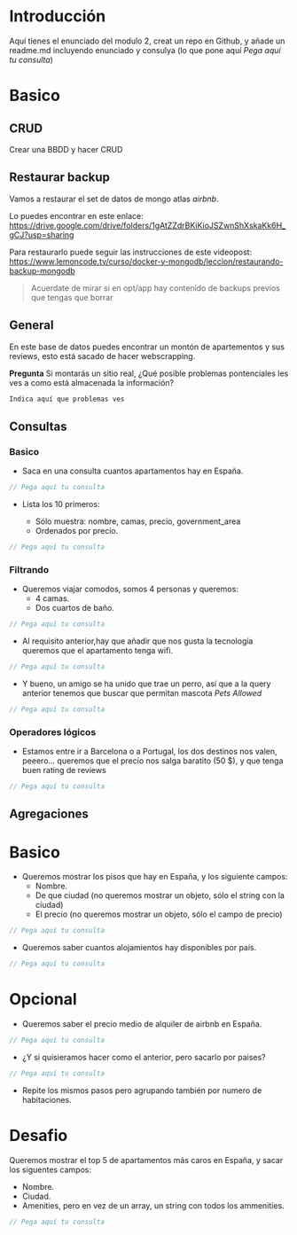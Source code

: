 # Introducción

Aquí tienes el enunciado del modulo 2, creat un repo en Github, y añade un readme.md
incluyendo enunciado y consulya (lo que pone aquí _Pega aquí tu consulta_)

# Basico

## CRUD

Crear una BBDD y hacer CRUD

## Restaurar backup

Vamos a restaurar el set de datos de mongo atlas _airbnb_.

Lo puedes encontrar en este enlace: https://drive.google.com/drive/folders/1gAtZZdrBKiKioJSZwnShXskaKk6H_gCJ?usp=sharing

Para restaurarlo puede seguir las instrucciones de este videopost:
https://www.lemoncode.tv/curso/docker-y-mongodb/leccion/restaurando-backup-mongodb

> Acuerdate de mirar si en opt/app hay contenido de backups previos que tengas
> que borrar

## General

En este base de datos puedes encontrar un montón de apartementos y sus
reviews, esto está sacado de hacer webscrapping.

**Pregunta** Si montarás un sitio real, ¿Qué posible problemas pontenciales
les ves a como está almacenada la información?

```md
Indica aquí que problemas ves
```

## Consultas

### Basico

- Saca en una consulta cuantos apartamentos hay en España.

```js
// Pega aquí tu consulta
```

- Lista los 10 primeros:

  - Sólo muestra: nombre, camas, precio, government_area
  - Ordenados por precio.

```js
// Pega aquí tu consulta
```

### Filtrando

- Queremos viajar comodos, somos 4 personas y queremos:
  - 4 camas.
  - Dos cuartos de baño.

```js
// Pega aquí tu consulta
```

- Al requisito anterior,hay que añadir que nos gusta la tecnología
  queremos que el apartamento tenga wifi.

```js
// Pega aquí tu consulta
```

- Y bueno, un amigo se ha unido que trae un perro, así que a la query anterior tenemos que
  buscar que permitan mascota _Pets Allowed_

```js
// Pega aquí tu consulta
```

### Operadores lógicos

- Estamos entre ir a Barcelona o a Portugal, los dos destinos nos valen, peeero... queremos que
  el precio nos salga baratito (50 $), y que tenga buen rating de reviews

```js
// Pega aquí tu consulta
```

## Agregaciones

# Basico

- Queremos mostrar los pisos que hay en España, y los siguiente campos:
  - Nombre.
  - De que ciudad (no queremos mostrar un objeto, sólo el string con la ciudad)
  - El precio (no queremos mostrar un objeto, sólo el campo de precio)

```js
// Pega aquí tu consulta
```

- Queremos saber cuantos alojamientos hay disponibles por pais.

```js
// Pega aquí tu consulta
```

# Opcional

- Queremos saber el precio medio de alquiler de airbnb en España.

```js
// Pega aquí tu consulta
```

- ¿Y si quisieramos hacer como el anterior, pero sacarlo por paises?

```js
// Pega aquí tu consulta
```

- Repite los mismos pasos pero agrupando también por numero de habitaciones.

# Desafio

Queremos mostrar el top 5 de apartamentos más caros en España, y sacar
los siguentes campos:

- Nombre.
- Ciudad.
- Amenities, pero en vez de un array, un string con todos los ammenities.

```js
// Pega aquí tu consulta
```
